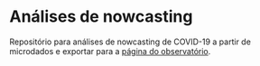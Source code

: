 # Análises de nowcasting

Repositório para análises de nowcasting de COVID-19 a partir de microdados e exportar para a [página do observatório](https://covid19br.github.io/).
